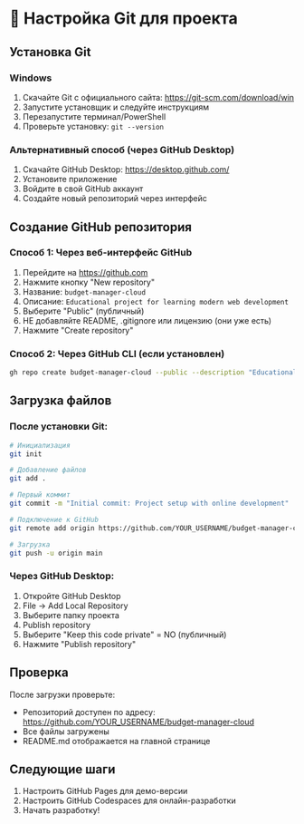 # 🔧 Настройка Git для проекта

## Установка Git

### Windows
1. Скачайте Git с официального сайта: https://git-scm.com/download/win
2. Запустите установщик и следуйте инструкциям
3. Перезапустите терминал/PowerShell
4. Проверьте установку: `git --version`

### Альтернативный способ (через GitHub Desktop)
1. Скачайте GitHub Desktop: https://desktop.github.com/
2. Установите приложение
3. Войдите в свой GitHub аккаунт
4. Создайте новый репозиторий через интерфейс

## Создание GitHub репозитория

### Способ 1: Через веб-интерфейс GitHub
1. Перейдите на https://github.com
2. Нажмите кнопку "New repository"
3. Название: `budget-manager-cloud`
4. Описание: `Educational project for learning modern web development`
5. Выберите "Public" (публичный)
6. НЕ добавляйте README, .gitignore или лицензию (они уже есть)
7. Нажмите "Create repository"

### Способ 2: Через GitHub CLI (если установлен)
```bash
gh repo create budget-manager-cloud --public --description "Educational project for learning modern web development"
```

## Загрузка файлов

### После установки Git:
```bash
# Инициализация
git init

# Добавление файлов
git add .

# Первый коммит
git commit -m "Initial commit: Project setup with online development"

# Подключение к GitHub
git remote add origin https://github.com/YOUR_USERNAME/budget-manager-cloud.git

# Загрузка
git push -u origin main
```

### Через GitHub Desktop:
1. Откройте GitHub Desktop
2. File → Add Local Repository
3. Выберите папку проекта
4. Publish repository
5. Выберите "Keep this code private" = NO (публичный)
6. Нажмите "Publish repository"

## Проверка

После загрузки проверьте:
- Репозиторий доступен по адресу: https://github.com/YOUR_USERNAME/budget-manager-cloud
- Все файлы загружены
- README.md отображается на главной странице

## Следующие шаги

1. Настроить GitHub Pages для демо-версии
2. Настроить GitHub Codespaces для онлайн-разработки
3. Начать разработку!
